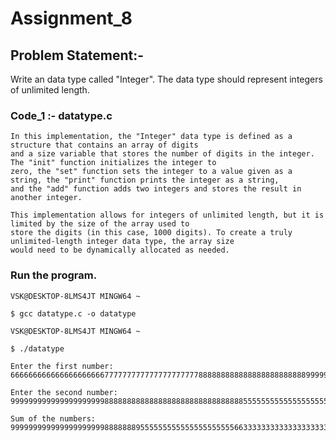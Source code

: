 
# Assignment_8

## Problem Statement:-

Write an data type called "Integer". The data type should represent integers of unlimited 
length.

### Code_1 :- datatype.c
    
    In this implementation, the "Integer" data type is defined as a structure that contains an array of digits 
    and a size variable that stores the number of digits in the integer. The "init" function initializes the integer to 
    zero, the "set" function sets the integer to a value given as a string, the "print" function prints the integer as a string, 
    and the "add" function adds two integers and stores the result in another integer.

    This implementation allows for integers of unlimited length, but it is limited by the size of the array used to 
    store the digits (in this case, 1000 digits). To create a truly unlimited-length integer data type, the array size 
    would need to be dynamically allocated as needed.


### Run the program.

    VSK@DESKTOP-8LMS4JT MINGW64 ~
    
    $ gcc datatype.c -o datatype

    VSK@DESKTOP-8LMS4JT MINGW64 ~
    
    $ ./datatype
    
    Enter the first number: 66666666666666666666677777777777777777777788888888888888888888888899999999999999999999999
    
    Enter the second number: 9999999999999999999998888888888888888888888888888888555555555555555555555555533333333333333333333333333332222222222222
    
    Sum of the numbers: 9999999999999999999998888888955555555555555555555566333333333333333333344444422222222222222222233333333332222222222221
